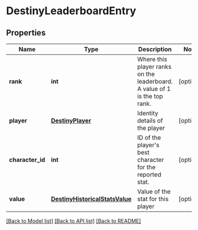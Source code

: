 # DestinyLeaderboardEntry

## Properties
Name | Type | Description | Notes
------------ | ------------- | ------------- | -------------
**rank** | **int** | Where this player ranks on the leaderboard. A value of 1 is the top rank. | [optional] 
**player** | [**DestinyPlayer**](DestinyPlayer.md) | Identity details of the player | [optional] 
**character_id** | **int** | ID of the player&#39;s best character for the reported stat. | [optional] 
**value** | [**DestinyHistoricalStatsValue**](DestinyHistoricalStatsValue.md) | Value of the stat for this player | [optional] 

[[Back to Model list]](../README.md#documentation-for-models) [[Back to API list]](../README.md#documentation-for-api-endpoints) [[Back to README]](../README.md)


